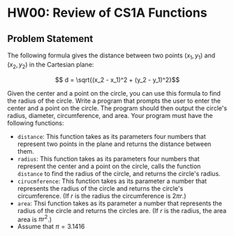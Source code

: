 # HW00: Review of CS1A Functions

## Problem Statement

The following formula gives the distance between two points $(x_1, y_1)$ and $(x_2, y_2)$ in the Cartesian plane:

$$ d = \sqrt{(x_2 - x_1)^2 + (y_2 - y_1)^2}$$

Given the center and a point on the circle, you can use this formula to find the radius of the circle. Write a program that prompts the user to enter the center and a point on the circle. The program should then output the circle's radius, diameter, circumference, and area. Your program must have the following functions:

 - `distance`: This function takes as its parameters four numbers that represent two points in the plane and returns the distance between them.
 -  `radius`: This function takes as its parameters four numbers that represent the center and a point on the circle, calls the function `distance` to find the radius of the circle, and returns the circle's radius.
- `cirucmference`: This function takes as its parameter a number that represents the radius of the circle and returns the circle's circumference. (If $r$ is the radius the circumference is $2\pi r$.)
- `area`: Thsi function takes as its parameter a number that represents the radius of the circle and returns the circles are. (If $r$ is the radius, the area area is $\pi r^2$.)
- Assume that $\pi = 3.1416$

